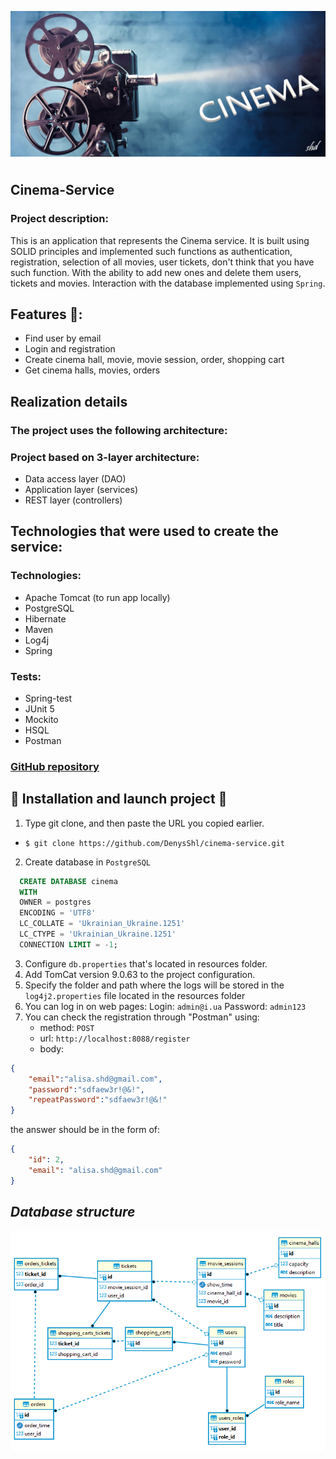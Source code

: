 ![](images/start.jpg)
<p align="center" style="font-size: 38px">
</p>

## Cinema-Service
### Project description:

This is an application that represents the Cinema service. It is built using SOLID principles and implemented such
functions as authentication, registration, selection of all movies, user tickets, don't think that you have such function. With the ability to add new ones and delete them
users, tickets and movies. Interaction with the database implemented using `Spring`.

## Features 👀️:

- Find user by email 
- Login and registration
- Create cinema hall, movie, movie session, order, shopping cart
- Get cinema halls, movies, orders

## Realization details
### The project uses the following architecture:
### Project based on 3-layer architecture:
- Data access layer (DAO)
- Application layer (services)
- REST layer (controllers)

## Technologies that were used to create the service:
### Technologies:
  - Apache Tomcat (to run app locally)
  - PostgreSQL
  - Hibernate
  - Maven
  - Log4j
  - Spring

### Tests:
  - Spring-test
  - JUnit 5
  - Mockito
  - HSQL
  - Postman

### [GitHub repository](https://github.com/DenysShl/cinema-service.git)

## 🚀️ Installation and launch project 🚀️

1. Type git clone, and then paste the URL you copied earlier.
  - `$ git clone https://github.com/DenysShl/cinema-service.git`
2. Create database in `PostgreSQL`
  ```sql
    CREATE DATABASE cinema
    WITH
    OWNER = postgres
    ENCODING = 'UTF8'
    LC_COLLATE = 'Ukrainian_Ukraine.1251'
    LC_CTYPE = 'Ukrainian_Ukraine.1251'
    CONNECTION LIMIT = -1;
  ```
3. Configure `db.properties` that's located in resources folder.
4. Add TomCat version 9.0.63 to the project configuration.
5. Specify the folder and path where the logs will be stored in the `log4j2.properties` file located in the resources folder
6. You can log in on web pages: Login: `admin@i.ua` Password: `admin123`
7. You can check the registration through "Postman" using: 
   - method: `POST` 
   - url: `http://localhost:8088/register`
   - body:
```json
{
    "email":"alisa.shd@gmail.com",
    "password":"sdfaew3r!@&!",
    "repeatPassword":"sdfaew3r!@&!"
}

```
the answer should be in the form of:
```json
{
    "id": 2,
    "email": "alisa.shd@gmail.com"
}
```



## _Database structure_

![](images/structure_db_spring.png)